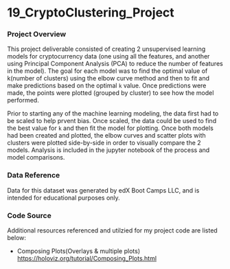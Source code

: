 # 19_CryptoClustering_Project

### Project Overview
This project deliverable consisted of creating 2 unsupervised learning models for cryptocurrency data (one using all the features, and another using Principal Component Analysis (PCA) to reduce the number of features in the model). The goal for each model was to find the optimal value of k(number of clusters) using the elbow curve method and then to fit and make predictions based on the optimal `k` value. Once predictions were made, the points were plotted (grouped by cluster) to see how the model performed.  

Prior to starting any of the machine learning modeling, the data first had to be scaled to help prvent bias. Once scaled, the data could be used to find the best value for `k` and then fit the model for plotting. Once both models had been created and plotted, the elbow curves and scatter plots with clusters were plotted side-by-side in order to visually compare the 2 models. Analysis is included in the jupyter notebook of the process and model comparisons. 

### Data Reference
Data for this dataset was generated by edX Boot Camps LLC, and is intended for educational purposes only.

### Code Source
Additional resources referenced and utilzied for my project code are listed below: 

- Composing Plots(Overlays & multiple plots)</br>
https://holoviz.org/tutorial/Composing_Plots.html

